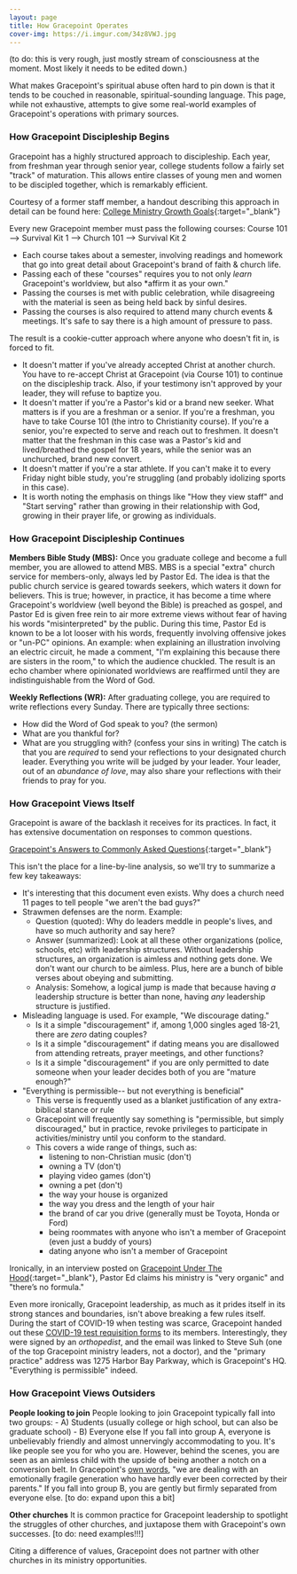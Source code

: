 ```yaml
---
layout: page
title: How Gracepoint Operates
cover-img: https://i.imgur.com/34z8VWJ.jpg
---
```


(to do: this is very rough, just mostly stream of consciousness at the moment. Most likely it needs to be edited down.)

What makes Gracepoint's spiritual abuse often hard to pin down is that it tends to be couched in reasonable, spiritual-sounding language. This page, while not exhaustive, attempts to give some real-world examples of Gracepoint's operations with primary sources.

### How Gracepoint Discipleship Begins

Gracepoint has a highly structured approach to discipleship. Each year, from freshman year through senior year, college students follow a fairly set "track" of maturation. This allows entire classes of young men and women to be discipled together, which is remarkably efficient.

Courtesy of a former staff member, a handout describing this approach in detail can be found here: 
[College Ministry Growth Goals](https://i.imgur.com/Sd1wR5t.jpg){:target="_blank"}

Every new Gracepoint member must pass the following courses: Course 101 --> Survival Kit 1 --> Church 101 --> Survival Kit 2

- Each course takes about a semester, involving readings and homework that go into great detail about Gracepoint's brand of faith & church life.
- Passing each of these "courses" requires you to not only *learn* Gracepoint's worldview, but also *affirm it as your own."
- Passing the courses is met with public celebration, while disagreeing with the material is seen as being held back by sinful desires.
- Passing the courses is also required to attend many church events & meetings. It's safe to say there is a high amount of pressure to pass.

The result is a cookie-cutter approach where anyone who doesn't fit in, is forced to fit.

- It doesn't matter if you've already accepted Christ at another church. You have to re-accept Christ at Gracepoint (via Course 101) to continue on the discipleship track. Also, if your testimony isn't approved by your leader, they will refuse to baptize you.
- It doesn't matter if you're a Pastor's kid or a brand new seeker. What matters is if you are a freshman or a senior. If you're a freshman, you have to take Course 101 (the intro to Christianity course). If you're a senior, you're expected to serve and reach out to freshmen. It doesn't matter that the freshman in this case was a Pastor's kid and lived/breathed the gospel for 18 years, while the senior was an unchurched, brand new convert.
- It doesn't matter if you're a star athlete. If you can't make it to every Friday night bible study, you're struggling (and probably idolizing sports in this case).
- It is worth noting the emphasis on things like "How they view staff" and "Start serving" rather than growing in their relationship with God, growing in their prayer life, or growing as individuals.

### How Gracepoint Discipleship Continues

**Members Bible Study (MBS):** Once you graduate college and become a full member, you are allowed to attend MBS. MBS is a special "extra" church service for members-only, always led by Pastor Ed. The idea is that the public church service is geared towards seekers, which waters it down for believers. This is true; however, in practice, it has become a time where Gracepoint's worldview (well beyond the Bible) is preached as gospel, and Pastor Ed is given free rein to air more extreme views without fear of having his words "misinterpreted" by the public.
During this time, Pastor Ed is known to be a lot looser with his words, frequently involving offensive jokes or "un-PC" opinions.
An example: when explaining an illustration involving an electric circuit, he made a comment, "I'm explaining this because there are sisters in the room," to which the audience chuckled.
The result is an echo chamber where opinionated worldviews are reaffirmed until they are indistinguishable from the Word of God.

**Weekly Reflections (WR):** After graduating college, you are required to write reflections every Sunday. There are typically three sections:
- How did the Word of God speak to you? (the sermon)
- What are you thankful for?
- What are you struggling with? (confess your sins in writing)
The catch is that you are *required* to send your reflections to your designated church leader. Everything you write will be judged by your leader. Your leader, out of an *abundance of love*, may also share your reflections with their friends to pray for you. 

### How Gracepoint Views Itself

Gracepoint is aware of the backlash it receives for its practices. In fact, it has extensive documentation on responses to common questions.

[Gracepoint's Answers to Commonly Asked Questions](https://drive.google.com/file/d/10zG4nH7vgYMdCqzHCA6xx6EnMLSV-IFk/view?usp=sharing){:target="_blank"}

This isn't the place for a line-by-line analysis, so we'll try to summarize a few key takeaways:
- It's interesting that this document even exists. Why does a church need 11 pages to tell people "we aren't the bad guys?"
- Strawmen defenses are the norm. Example:
	- Question (quoted): Why do leaders meddle in people's lives, and have so much authority and say here?
	- Answer (summarized): Look at all these other organizations (police, schools, etc) with leadership structures. Without leadership structures, an organization is aimless and nothing gets done. We don't want our church to be aimless. Plus, here are a bunch of bible verses about obeying and submitting.
	- Analysis: Somehow, a logical jump is made that because having *a* leadership structure is better than none, having *any* leadership structure is justified.
- Misleading language is used. For example, "We discourage dating."
	- Is it a simple "discouragement" if, among 1,000 singles aged 18-21, there are *zero* dating couples?
	- Is it a simple "discouragement" if dating means you are disallowed from attending retreats, prayer meetings, and other functions?
	- Is it a simple "discouragement" if you are only permitted to date someone when your leader decides both of you are "mature enough?"
- "Everything is permissible-- but not everything is beneficial"
	- This verse is frequently used as a blanket justification of any extra-biblical stance or rule
	- Gracepoint will frequently say something is "permissible, but simply discouraged," but in practice, revoke privileges to participate in activities/ministry until you conform to the standard.
	- This covers a wide range of things, such as:
		- listening to non-Christian music (don't)
		- owning a TV (don't)
		- playing video games (don't)
		- owning a pet (don't)
		- the way your house is organized
		- the way you dress and the length of your hair
		- the brand of car you drive (generally must be Toyota, Honda or Ford)
		- being roommates with anyone who isn't a member of Gracepoint (even just a buddy of yours)
		- dating anyone who isn't a member of Gracepoint

Ironically, in an interview posted on [Gracepoint Under The Hood](https://www.gracepointonline.org/church-culture-and-practices){:target="_blank"}, Pastor Ed claims his ministry is "very organic" and "there’s no formula."

Even more ironically, Gracepoint leadership, as much as it prides itself in its strong stances and boundaries, isn't above breaking a few rules itself. During the start of COVID-19 when testing was scarce, Gracepoint handed out these [COVID-19 test requisition forms](https://i.imgur.com/DbqKVKI.jpg) to its members. Interestingly, they were signed by an *orthopedist*, and the email was linked to Steve Suh (one of the top Gracepoint ministry leaders, not a doctor), and the "primary practice" address was 1275 Harbor Bay Parkway, which is Gracepoint's HQ. "Everything is permissible" indeed.

### How Gracepoint Views Outsiders

**People looking to join**
People looking to join Gracepoint typically fall into two groups: 
	- A) Students (usually college or high school, but can also be graduate school)
	- B) Everyone else
If you fall into group A, everyone is unbelievably friendly and almost unnervingly accommodating to you. It's like people see you for who you are. However, behind the scenes, you are seen as an aimless child with the upside of being another a notch on a conversion belt. In Gracepoint's [own words](https://i.imgur.com/9zq4dZf.png), "we are dealing with an emotionally fragile generation who have hardly ever been corrected by their parents."
If you fall into group B, you are gently but firmly separated from everyone else. [to do: expand upon this a bit]

**Other churches**
It is common practice for Gracepoint leadership to spotlight the struggles of other churches, and juxtapose them with Gracepoint's own successes.
[to do: need examples!!!]

Citing a difference of values, Gracepoint does not partner with other churches in its ministry opportunities.








